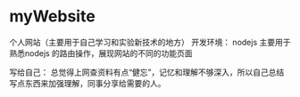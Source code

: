 # myWebsite
个人网站（主要用于自己学习和实验新技术的地方）
开发环境： nodejs 
主要用于熟悉nodejs 的路由操作，展现网站的不同的功能页面

写给自己：
总觉得上网查资料有点“健忘”，记忆和理解不够深入，所以自己总结写点东西来加强理解，同事分享给需要的人。
